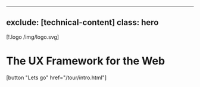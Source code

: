
---
exclude: [technical-content]
class: hero
---

[!.logo /img/logo.svg]

# The UX Framework for the Web

[button "Lets go" href="/tour/intro.html"]